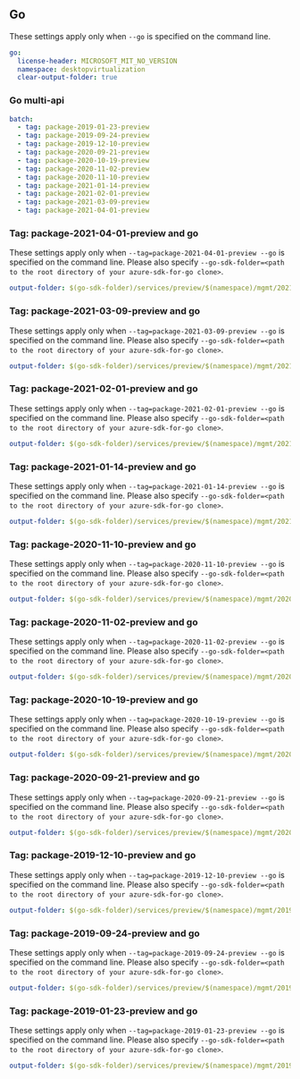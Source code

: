## Go

These settings apply only when `--go` is specified on the command line.

``` yaml $(go)
go:
  license-header: MICROSOFT_MIT_NO_VERSION
  namespace: desktopvirtualization
  clear-output-folder: true
```

### Go multi-api
``` yaml $(go) && $(multiapi)
batch:
  - tag: package-2019-01-23-preview
  - tag: package-2019-09-24-preview
  - tag: package-2019-12-10-preview
  - tag: package-2020-09-21-preview
  - tag: package-2020-10-19-preview
  - tag: package-2020-11-02-preview
  - tag: package-2020-11-10-preview
  - tag: package-2021-01-14-preview
  - tag: package-2021-02-01-preview
  - tag: package-2021-03-09-preview
  - tag: package-2021-04-01-preview
```

### Tag: package-2021-04-01-preview and go

These settings apply only when `--tag=package-2021-04-01-preview --go` is specified on the command line.
Please also specify `--go-sdk-folder=<path to the root directory of your azure-sdk-for-go clone>`.

``` yaml $(tag) == 'package-2021-04-01-preview' && $(go)
output-folder: $(go-sdk-folder)/services/preview/$(namespace)/mgmt/2021-04-01-preview/$(namespace)
```

### Tag: package-2021-03-09-preview and go

These settings apply only when `--tag=package-2021-03-09-preview --go` is specified on the command line.
Please also specify `--go-sdk-folder=<path to the root directory of your azure-sdk-for-go clone>`.

``` yaml $(tag) == 'package-2021-03-09-preview' && $(go)
output-folder: $(go-sdk-folder)/services/preview/$(namespace)/mgmt/2021-03-09-preview/$(namespace)
```

### Tag: package-2021-02-01-preview and go

These settings apply only when `--tag=package-2021-02-01-preview --go` is specified on the command line.
Please also specify `--go-sdk-folder=<path to the root directory of your azure-sdk-for-go clone>`.

``` yaml $(tag) == 'package-2021-02-01-preview' && $(go)
output-folder: $(go-sdk-folder)/services/preview/$(namespace)/mgmt/2021-02-01-preview/$(namespace)
```

### Tag: package-2021-01-14-preview and go

These settings apply only when `--tag=package-2021-01-14-preview --go` is specified on the command line.
Please also specify `--go-sdk-folder=<path to the root directory of your azure-sdk-for-go clone>`.

``` yaml $(tag) == 'package-2021-01-14-preview' && $(go)
output-folder: $(go-sdk-folder)/services/preview/$(namespace)/mgmt/2021-01-14-preview/$(namespace)
```

### Tag: package-2020-11-10-preview and go

These settings apply only when `--tag=package-2020-11-10-preview --go` is specified on the command line.
Please also specify `--go-sdk-folder=<path to the root directory of your azure-sdk-for-go clone>`.

``` yaml $(tag) == 'package-2020-11-10-preview' && $(go)
output-folder: $(go-sdk-folder)/services/preview/$(namespace)/mgmt/2020-11-10-preview/$(namespace)
```

### Tag: package-2020-11-02-preview and go

These settings apply only when `--tag=package-2020-11-02-preview --go` is specified on the command line.
Please also specify `--go-sdk-folder=<path to the root directory of your azure-sdk-for-go clone>`.

``` yaml $(tag) == 'package-2020-11-02-preview' && $(go)
output-folder: $(go-sdk-folder)/services/preview/$(namespace)/mgmt/2020-11-02-preview/$(namespace)
```

### Tag: package-2020-10-19-preview and go

These settings apply only when `--tag=package-2020-10-19-preview --go` is specified on the command line.
Please also specify `--go-sdk-folder=<path to the root directory of your azure-sdk-for-go clone>`.

``` yaml $(tag) == 'package-2020-10-19-preview' && $(go)
output-folder: $(go-sdk-folder)/services/preview/$(namespace)/mgmt/2020-10-19-preview/$(namespace)
```

### Tag: package-2020-09-21-preview and go

These settings apply only when `--tag=package-2020-09-21-preview --go` is specified on the command line.
Please also specify `--go-sdk-folder=<path to the root directory of your azure-sdk-for-go clone>`.

``` yaml $(tag) == 'package-2020-09-21-preview' && $(go)
output-folder: $(go-sdk-folder)/services/preview/$(namespace)/mgmt/2020-09-21-preview/$(namespace)
```

### Tag: package-2019-12-10-preview and go

These settings apply only when `--tag=package-2019-12-10-preview --go` is specified on the command line.
Please also specify `--go-sdk-folder=<path to the root directory of your azure-sdk-for-go clone>`.

``` yaml $(tag) == 'package-2019-12-10-preview' && $(go)
output-folder: $(go-sdk-folder)/services/preview/$(namespace)/mgmt/2019-12-10-preview/$(namespace)
```

### Tag: package-2019-09-24-preview and go

These settings apply only when `--tag=package-2019-09-24-preview --go` is specified on the command line.
Please also specify `--go-sdk-folder=<path to the root directory of your azure-sdk-for-go clone>`.

``` yaml $(tag) == 'package-2019-09-24-preview' && $(go)
output-folder: $(go-sdk-folder)/services/preview/$(namespace)/mgmt/2019-09-24-preview/$(namespace)
```

### Tag: package-2019-01-23-preview and go

These settings apply only when `--tag=package-2019-01-23-preview --go` is specified on the command line.
Please also specify `--go-sdk-folder=<path to the root directory of your azure-sdk-for-go clone>`.

``` yaml $(tag) == 'package-2019-01-23-preview' && $(go)
output-folder: $(go-sdk-folder)/services/preview/$(namespace)/mgmt/2019-01-23-preview/$(namespace)
```

